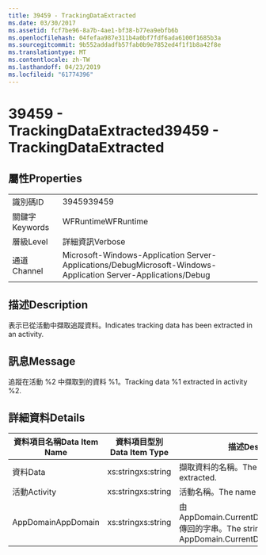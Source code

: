 ```yaml
---
title: 39459 - TrackingDataExtracted
ms.date: 03/30/2017
ms.assetid: fcf7be96-8a7b-4ae1-bf38-b77ea9ebfb6b
ms.openlocfilehash: 04fefaa987e311b4a0bf7fdf6ada6100f1685b3a
ms.sourcegitcommit: 9b552addadfb57fab0b9e7852ed4f1f1b8a42f8e
ms.translationtype: MT
ms.contentlocale: zh-TW
ms.lasthandoff: 04/23/2019
ms.locfileid: "61774396"
---
```

# <a name="39459---trackingdataextracted"></a><span data-ttu-id="89d48-102">39459 - TrackingDataExtracted</span><span class="sxs-lookup"><span data-stu-id="89d48-102">39459 - TrackingDataExtracted</span></span>
## <a name="properties"></a><span data-ttu-id="89d48-103">屬性</span><span class="sxs-lookup"><span data-stu-id="89d48-103">Properties</span></span>  
  
|||  
|-|-|  
|<span data-ttu-id="89d48-104">識別碼</span><span class="sxs-lookup"><span data-stu-id="89d48-104">ID</span></span>|<span data-ttu-id="89d48-105">39459</span><span class="sxs-lookup"><span data-stu-id="89d48-105">39459</span></span>|  
|<span data-ttu-id="89d48-106">關鍵字</span><span class="sxs-lookup"><span data-stu-id="89d48-106">Keywords</span></span>|<span data-ttu-id="89d48-107">WFRuntime</span><span class="sxs-lookup"><span data-stu-id="89d48-107">WFRuntime</span></span>|  
|<span data-ttu-id="89d48-108">層級</span><span class="sxs-lookup"><span data-stu-id="89d48-108">Level</span></span>|<span data-ttu-id="89d48-109">詳細資訊</span><span class="sxs-lookup"><span data-stu-id="89d48-109">Verbose</span></span>|  
|<span data-ttu-id="89d48-110">通道</span><span class="sxs-lookup"><span data-stu-id="89d48-110">Channel</span></span>|<span data-ttu-id="89d48-111">Microsoft-Windows-Application Server-Applications/Debug</span><span class="sxs-lookup"><span data-stu-id="89d48-111">Microsoft-Windows-Application Server-Applications/Debug</span></span>|  
  
## <a name="description"></a><span data-ttu-id="89d48-112">描述</span><span class="sxs-lookup"><span data-stu-id="89d48-112">Description</span></span>  
 <span data-ttu-id="89d48-113">表示已從活動中擷取追蹤資料。</span><span class="sxs-lookup"><span data-stu-id="89d48-113">Indicates tracking data has been extracted in an activity.</span></span>  
  
## <a name="message"></a><span data-ttu-id="89d48-114">訊息</span><span class="sxs-lookup"><span data-stu-id="89d48-114">Message</span></span>  
 <span data-ttu-id="89d48-115">追蹤在活動 %2 中擷取到的資料 %1。</span><span class="sxs-lookup"><span data-stu-id="89d48-115">Tracking data %1 extracted in activity %2.</span></span>  
  
## <a name="details"></a><span data-ttu-id="89d48-116">詳細資料</span><span class="sxs-lookup"><span data-stu-id="89d48-116">Details</span></span>  
  
|<span data-ttu-id="89d48-117">資料項目名稱</span><span class="sxs-lookup"><span data-stu-id="89d48-117">Data Item Name</span></span>|<span data-ttu-id="89d48-118">資料項目型別</span><span class="sxs-lookup"><span data-stu-id="89d48-118">Data Item Type</span></span>|<span data-ttu-id="89d48-119">描述</span><span class="sxs-lookup"><span data-stu-id="89d48-119">Description</span></span>|  
|--------------------|--------------------|-----------------|  
|<span data-ttu-id="89d48-120">資料</span><span class="sxs-lookup"><span data-stu-id="89d48-120">Data</span></span>|<span data-ttu-id="89d48-121">xs:string</span><span class="sxs-lookup"><span data-stu-id="89d48-121">xs:string</span></span>|<span data-ttu-id="89d48-122">擷取資料的名稱。</span><span class="sxs-lookup"><span data-stu-id="89d48-122">The name of the data extracted.</span></span>|  
|<span data-ttu-id="89d48-123">活動</span><span class="sxs-lookup"><span data-stu-id="89d48-123">Activity</span></span>|<span data-ttu-id="89d48-124">xs:string</span><span class="sxs-lookup"><span data-stu-id="89d48-124">xs:string</span></span>|<span data-ttu-id="89d48-125">活動名稱。</span><span class="sxs-lookup"><span data-stu-id="89d48-125">The name of the activity.</span></span>|  
|<span data-ttu-id="89d48-126">AppDomain</span><span class="sxs-lookup"><span data-stu-id="89d48-126">AppDomain</span></span>|<span data-ttu-id="89d48-127">xs:string</span><span class="sxs-lookup"><span data-stu-id="89d48-127">xs:string</span></span>|<span data-ttu-id="89d48-128">由 AppDomain.CurrentDomain.FriendlyName 傳回的字串。</span><span class="sxs-lookup"><span data-stu-id="89d48-128">The string returned by AppDomain.CurrentDomain.FriendlyName.</span></span>|
